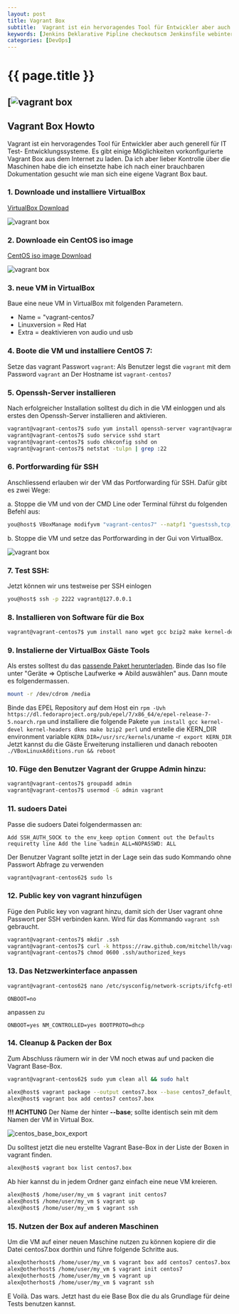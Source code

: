 ```yaml
---
layout: post
title: Vagrant Box
subtitle:  Vagrant ist ein hervoragendes Tool für Entwickler aber auch generell für IT Test- Entwicklungssysteme. Es gibt einige Möglichkeiten vorkonfigurierte Vagrant Box aus dem Internet zu laden. Da ich aber lieber Kontrolle über die Maschinen habe ...
keywords: [Jenkins Deklarative Pipline checkoutscm Jenkinsfile webinterface]
categories: [DevOps]
---
```

# {{ page.title }}
## [![vagrant box](../../img/Vagrant-logo.png)

## Vagrant Box Howto

Vagrant ist ein hervoragendes Tool für Entwickler aber auch generell für IT Test- Entwicklungssysteme. Es gibt einige Möglichkeiten vorkonfigurierte Vagrant Box aus dem Internet zu laden. Da ich aber lieber Kontrolle über die Maschinen habe die ich einsetzte habe ich nach einer brauchbaren Dokumentation gesucht wie man sich eine eigene Vagrant Box baut.

### 1\. Downloade und installiere VirtualBox

[VirtualBox Download](httpss://www.virtualbox.org/wiki/Downloads)

![vagrant box](../../img/virtualbox.jpg)

### 2\. Downloade ein CentOS iso image

[CentOS iso image Download](https://wiki.centos.org/Download)

![vagrant box](../../img/centos-300x158.png)

### 3\. neue VM in VirtualBox

Baue eine neue VM in VirtualBox mit folgenden Parametern.

* Name = "vagrant-centos7
* Linuxversion = Red Hat
* Extra = deaktivieren von audio und usb

###  4\. Boote die VM und installiere CentOS 7:

Setze das vagrant Passwort `vagrant`: Als Benutzer legst die `vagrant` mit dem Password `vagrant` an Der Hostname ist `vagrant-centos7`

###  5\. Openssh-Server installieren

Nach erfolgreicher Installation solltest du dich in die VM einloggen und als erstes den Openssh-Server installieren and aktivieren.

```bash
vagrant@vagrant-centos7$ sudo yum install openssh-server vagrant@vagrant-centos7
vagrant@vagrant-centos7$ sudo service sshd start
vagrant@vagrant-centos7$ sudo chkconfig sshd on
vagrant@vagrant-centos7$ netstat -tulpn | grep :22
```

### 6\. Portforwarding für SSH

Anschliessend erlauben wir der VM das Portforwarding für SSH. Dafür gibt es zwei Wege:

a. Stoppe die VM und von der CMD Line oder Terminal führst du folgenden Befehl aus:

```bash
you@host$ VBoxManage modifyvm "vagrant-centos7" --natpf1 "guestssh,tcp,,2222,,22"
```

b. Stoppe die VM und setze das Portforwarding in der Gui von VirtualBox.

![vagrant box](../../img/VBOx-Portforwaring-550x293-300x160.png)

###  7\. Test SSH:

Jetzt können wir uns testweise per SSH einlogen

```bash
you@host$ ssh -p 2222 vagrant@127.0.0.1
```

###  8\. Installieren von Software für die Box

```bash
vagrant@vagrant-centos7$ yum install nano wget gcc bzip2 make kernel-devel-`uname -r`
```

###  9\. Instalierne der VirtualBox Gäste Tools  

Als erstes solltest du das [passende Paket herunterladen](httpss://virtualbox.org/wiki/Downloads). Binde das Iso file unter "Geräte => Optische Laufwerke => Abild auswählen" aus. Dann moute es folgendermassen.

```bash
mount -r /dev/cdrom /media
```
Binde das EPEL Repository auf dem Host ein `rpm -Uvh https://dl.fedoraproject.org/pub/epel/7/x86_64/e/epel-release-7-5.noarch.rpm` und installiere die folgende Pakete `yum install gcc kernel-devel kernel-headers dkms make bzip2 perl` und erstelle die KERN_DIR environment variable `KERN_DIR=/usr/src/kernels/`uname -r` export KERN_DIR` Jetzt kannst du die Gäste Erweiterung installieren und danach rebooten `./VBoxLinuxAdditions.run && reboot`

### 10\. Füge den Benutzer Vagrant der Gruppe Admin hinzu:

```bash
vagrant@vagrant-centos7$ groupadd admin
vagrant@vagrant-centos7$ usermod -G admin vagrant
```
### 11\. sudoers Datei

Passe die sudoers Datei folgendermassen an:

`Add SSH_AUTH_SOCK to the env_keep option Comment out the Defaults requiretty line Add the line %admin ALL=NOPASSWD: ALL`

Der Benutzer Vagrant sollte jetzt in der Lage sein das sudo Kommando ohne Passwort Abfrage zu verwenden

```bash
vagrant@vagrant-centos62$ sudo ls
```

###  12. Public key von vagrant hinzufügen

Füge den Public key von vagrant hinzu, damit sich der User vagrant ohne Passwort per SSH verbinden kann. Wird für das Kommando `vagrant ssh` gebraucht.

```bash
vagrant@vagrant-centos7$ mkdir .ssh
vagrant@vagrant-centos7$ curl -k httpss://raw.github.com/mitchellh/vagrant/master/keys/vagrant.pub > .ssh/authorized_keys vagrant@vagrant-centos7$ chmod 0700 .ssh
vagrant@vagrant-centos7$ chmod 0600 .ssh/authorized_keys
```

### 13\. Das Netzwerkinterface anpassen

```bash
vagrant@vagrant-centos62$ nano /etc/sysconfig/network-scripts/ifcfg-eth0
```

`ONBOOT=no`

anpassen zu

`ONBOOT=yes NM_CONTROLLED=yes BOOTPROTO=dhcp`

### 14\. Cleanup & Packen der Box

Zum Abschluss räumern wir in der VM noch etwas auf und packen die Vagrant Base-Box.

```bash
vagrant@vagrant-centos62$ sudo yum clean all && sudo halt
```

```bash
alex@host$ vagrant package --output centos7.box --base centos7_default_1434544491721_62573
alex@host$ vagrant box add centos7 centos7.box
```

**!!! ACHTUNG** Der Name der hinter **--base**; sollte identisch sein mit dem Namen der VM in Virtual Box.

![centos_base_box_export](../../img/centos_base_box_export.jpg)

Du solltest jetzt die neu erstellte Vagrant Base-Box in der Liste der Boxen in vagrant finden.

```bash
alex@host$ vagrant box list centos7.box
```

Ab hier kannst du in jedem Ordner ganz einfach eine neue VM kreieren.

```bash
alex@host$ /home/user/my_vm $ vagrant init centos7
alex@host$ /home/user/my_vm $ vagrant up
alex@host$ /home/user/my_vm $ vagrant ssh
```

### 15\. Nutzen der Box auf anderen Maschinen

Um die VM auf einer neuen Maschine nutzen zu können kopiere dir die Datei centos7.box dorthin und führe folgende Schritte aus.

```bash
alex@otherhost$ /home/user/my_vm $ vagrant box add centos7 centos7.box
alex@otherhost$ /home/user/my_vm $ vagrant init centos7
alex@otherhost$ /home/user/my_vm $ vagrant up
alex@otherhost$ /home/user/my_vm $ vagrant ssh
```

E Voilà. Das wars. Jetzt hast du eie Base Box die du als Grundlage für deine Tests benutzen kannst.
